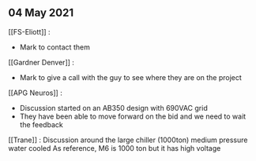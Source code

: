 
## 04 May 2021

[[FS-Eliott]] :
- Mark to contact them

[[Gardner Denver]] :
- Mark to give a call with the guy to see where they are on the project

[[APG Neuros]] :
- Discussion started on an AB350 design with 690VAC grid
- They have been able to move forward on the bid and we need to wait the feedback

[[Trane]] :
Discussion around the large chiller (1000ton) medium pressure water cooled 
As reference, M6 is 1000 ton but it has high voltage 

